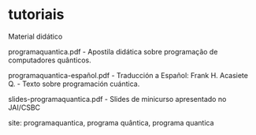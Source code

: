 # tutoriais
Material didático


programaquantica.pdf - Apostila didática sobre programação de computadores quânticos.  

programaquantica-español.pdf - Traducción a Español: Frank H. Acasiete Q. - Texto sobre programación cuántica. 

slides-programaquantica.pdf - Slides de minicurso apresentado no JAI/CSBC


site: programaquantica, programa quântica, programa quantica
